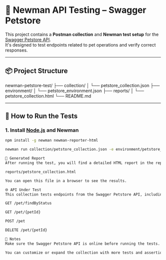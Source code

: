 # 🧪 Newman API Testing – Swagger Petstore

This project contains a **Postman collection** and **Newman test setup** for the [Swagger Petstore API](https://petstore.swagger.io/).  
It's designed to test endpoints related to pet operations and verify correct responses.

---

## 📦 Project Structure

newman-petstore-test/
├── collection/
│ └── petstore_collection.json
├── environment/
│ └── petstore_environment.json
├── reports/
│ └── petstore_collection.html
└── README.md


---

## 🚀 How to Run the Tests

### 1. Install [Node.js](https://nodejs.org/) and Newman

```bash
npm install -g newman newman-reporter-html

newman run collection/petstore_collection.json -e environment/petstore_environment.json -r cli,html --reporter-html-export reports/petstore_collection.html

📄 Generated Report
After running the test, you will find a detailed HTML report in the reports/ directory:

reports/petstore_collection.html

You can open this file in a browser to see the results.

🌐 API Under Test
This collection tests endpoints from the Swagger Petstore API, including:

GET /pet/findByStatus

GET /pet/{petId}

POST /pet

DELETE /pet/{petId}

📌 Notes
Make sure the Swagger Petstore API is online before running the tests.

You can customize or expand the collection with more tests and assertions.
